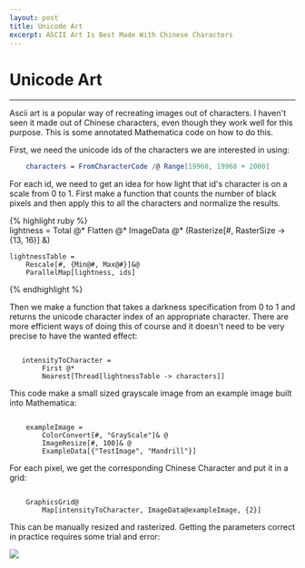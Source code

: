 ```yaml
---
layout: post
title: Unicode Art
excerpt: ASCII Art Is Best Made With Chinese Characters 
---
```


# Unicode Art
-----

Ascii art is a popular way of recreating images out of characters. I haven't seen it made out of Chinese characters, even though they work well for this purpose. This is some annotated Mathematica code on how to do this.

First, we need the unicode ids of the characters we are interested in using:

```Mathematica
    characters = FromCharacterCode /@ Range[19968, 19968 + 2000]
```

For each id, we need to get an idea for how light that id's character is on a scale from 0 to 1. First make a function that counts the number of black pixels and then apply this to all the characters and normalize the results. 

{% highlight ruby %}   
   lightness = 
        Total @*
        Flatten @*
        ImageData @*
        (Rasterize[#, RasterSize -> {13, 16}] &)
 
    lightnessTable = 
        Rescale[#, {Min@#, Max@#}]&@ 
        ParallelMap[lightness, ids]
{% endhighlight %}

Then we make a function that takes a darkness specification from 0 to 1 and returns the unicode character index of an appropriate character. There are more efficient ways of doing this of course and it doesn't need to be very precise to have the wanted effect: 

<code class="Mathematica">    
   intensityToCharacter = 
        First @*
        Nearest[Thread[lightnessTable -> characters]]
</code>

This code make a small sized grayscale image from an example image built into Mathematica:

<code class="Mathematica">
    exampleImage = 
        ColorConvert[#, "GrayScale"]& @
        ImageResize[#, 100]& @
        ExampleData[{"TestImage", "Mandrill"}]
</code>

For each pixel, we get the corresponding Chinese Character and put it in a grid:

<code class="Mathematica">
    GraphicsGrid@
        Map[intensityToCharacter, ImageData@exampleImage, {2}]
</code>

This can be manually resized and rasterized. Getting the parameters correct in practice requires some trial and error:

<img class="pure-img" src="{{ site.url }}/assets/chineseCharacterTest.png">

